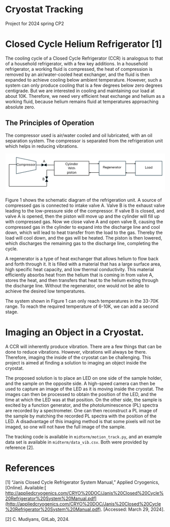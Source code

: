 # Cryostat Tracking
Project for 2024 spring CP2

# Closed Cycle Helium Refrigerator [1]

The cooling cycle of a Closed Cycle Refrigerator (CCR) is analogous to that of a household refrigerator, with a few key additions. In a household refrigerator, a working fluid is compressed, the heat of compression is removed by an air/water-cooled heat exchanger, and the fluid is then expanded to achieve cooling below ambient temperature. However, such a system can only produce cooling that is a few degrees below zero degrees centigrade. But we are interested in cooling and maintaining our load at about 10K. Therefore, we need very efficient heat exchange and helium as a working fluid, because helium remains fluid at temperatures approaching absolute zero.

## The Principles of Operation
The compressor used is air/water cooled and oil lubricated, with an oil separation system. The compressor is separated from the refrigeration unit which helps in reducing vibrations.

![1 Cycle](https://github.com/ubsuny/g2coral-CP2P2024/blob/main/stage1.1.PNG)

Figure 1 shows the schematic diagram of the refrigeration unit. A source of compressed gas is connected to intake valve A. Valve B is the exhaust valve leading to the low-pressure side of the compressor. If valve B is closed, and valve A is opened, then the piston will move up and the cylinder will fill up with compressed gas. Now we close valve A and open valve B, causing the compressed gas in the cylinder to expand into the discharge line and cool down, which will lead to heat transfer from the load to the gas. Thereby the load will cool down, and the gas will be heated. The piston is then lowered, which discharges the remaining gas to the discharge line, completing the cycle.

A regenerator is a type of heat exchanger that allows helium to flow back and forth through it. It is filled with a material that has a large surface area, high specific heat capacity, and low thermal conductivity. This material efficiently absorbs heat from the helium that is coming in from valve A, stores the heat, and then transfers that heat to the helium exiting through the discharge line. Without the regenerator, one would not be able to achieve the desired low temperatures.

The system shown in Figure 1 can only reach temperatures in the 33-70K range. To reach the required temperature of 6-10K, we can add a second stage.

# Imaging an Object in a Cryostat.

A CCR will inherently produce vibration. There are a few things that can be done to reduce vibrations. However, vibrations will always be there. Therefore, imaging the inside of the cryostat can be challenging. This project is aimed at finding a solution to imaging an object inside the cryostat.

The proposed solution is to place an LED on one side of the sample holder, and the sample on the opposite side. A high-speed camera can then be used to capture an image of the LED as it is moving inside the cryostat. The images can then be processed to obtain the position of the LED, and the time at which the LED was at that position. On the other side, the sample is excited by a function generator, and the photoluminescence (PL) spectra are recorded by a spectrometer. One can then reconstruct a PL image of the sample by matching the recorded PL spectra with the position of the LED. A disadvantage of this imaging method is that some pixels will not be imaged, so one will not have the full image of the sample.

The tracking code is available in `midterm/motion_track.py`, and an example data set is available in `midterm/data_vib.csv`. Both were provided by reference [2].

# References
[1] “Janis Closed Cycle Refrigerator System Manual,” Applied Cryogenics, [Online]. Available:[ http://appliedcryogenics.com/CRYO%20DOC/Janis%20Closed%20Cycle%20Refrigerator%20System%20Manual.pdf](http://appliedcryogenics.com/CRYO%20DOC/Janis%20Closed%20Cycle%20Refrigerator%20System%20Manual.pdf). [Accessed: March 29, 2024].

[2] C. Mudiyans, GitLab, 2024.
